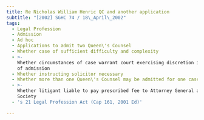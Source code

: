 ```yaml
---
title: Re Nicholas William Henric QC and another application
subtitle: "[2002] SGHC 74 / 18\_April\_2002"
tags:
  - Legal Profession
  - Admission
  - Ad hoc
  - Applications to admit two Queen\'s Counsel
  - Whether case of sufficient difficulty and complexity
  - >-
    Whether circumstances of case warrant court exercising discretion in favour
    of admission
  - Whether instructing solicitor necessary
  - Whether more than one Queen\'s Counsel may be admitted for one case
  - >-
    Whether litigant liable to pay prescribed fee to Attorney General and Law
    Society
  - 's 21 Legal Profession Act (Cap 161, 2001 Ed)'

---
```


